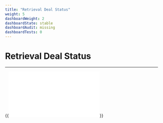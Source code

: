 ```yaml
---
title: "Retrieval Deal Status"
weight: 5
dashboardWeight: 2
dashboardState: stable
dashboardAudit: missing
dashboardTests: 0
---
```


# Retrieval Deal Status
---

{{<embed src="/modules/go-fil-markets/retrievalmarket/dealstatus.go"  lang="go">}}
